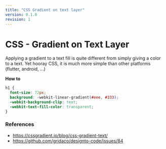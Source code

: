 ```yaml
---
title: "CSS Gradient on text layer"
version: 0.1.0
revision: 1
---
```


# CSS - Gradient on Text Layer

Applying a gradient to a text fill is quite different from simply giving a color to a text.
Yet hooray CSS, it is much more simple than other platforms (flutter, android, ...)

**How to**

```css
h1 {
  font-size: 72px;
  background: -webkit-linear-gradient(#eee, #333);
  -webkit-background-clip: text;
  -webkit-text-fill-color: transparent;
}
```

### References

- https://cssgradient.io/blog/css-gradient-text/
- https://github.com/gridaco/designto-code/issues/84

